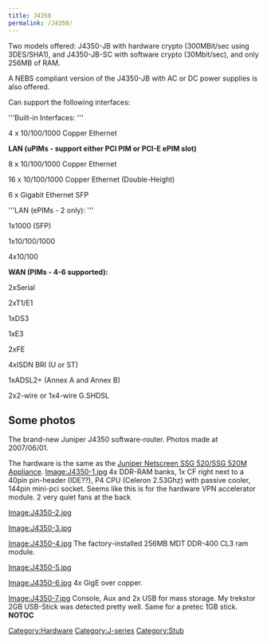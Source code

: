 ```yaml
---
title: J4350
permalink: /J4350/
---
```


Two models offered: J4350-JB with hardware crypto (300MBit/sec using 3DES/SHA1), and J4350-JB-SC with software crypto (30Mbit/sec), and only 256MB of RAM.

A NEBS compliant version of the J4350-JB with AC or DC power supplies is also offered.

Can support the following interfaces:

'''Built-in Interfaces: '''

4 x 10/100/1000 Copper Ethernet

**LAN (uPIMs - support either PCI PIM or PCI-E ePIM slot)**

8 x 10/100/1000 Copper Ethernet

16 x 10/100/1000 Copper Ethernet (Double-Height)

6 x Gigabit Ethernet SFP

'''LAN (ePIMs - 2 only): '''

1x1000 (SFP)

1x10/100/1000

4x10/100

**WAN (PIMs - 4-6 supported):**

2xSerial

2xT1/E1

1xDS3

1xE3

2xFE

4xISDN BRI (U or ST)

1xADSL2+ (Annex A and Annex B)

2x2-wire or 1x4-wire G.SHDSL

Some photos
-----------

The brand-new Juniper J4350 software-router. Photos made at 2007/06/01.

The hardware is the same as the [Juniper Netscreen SSG 520/SSG 520M Appliance](http://www.juniper.net/products_and_services/firewall_slash_ipsec_vpn/ssg_500_series/index.html). [Image:J4350-1.jpg](/Image:J4350-1.jpg "wikilink")
4x DDR-RAM banks, 1x CF right next to a 40pin pin-header (IDE??), P4 CPU (Celeron 2.53Ghz) with passive cooler, 144pin mini-pci socket. Seems like this is for the hardware VPN accelerator module. 2 very quiet fans at the back

[Image:J4350-2.jpg](/Image:J4350-2.jpg "wikilink")

[Image:J4350-3.jpg](/Image:J4350-3.jpg "wikilink")

[Image:J4350-4.jpg](/Image:J4350-4.jpg "wikilink")
The factory-installed 256MB MDT DDR-400 CL3 ram module.

[Image:J4350-5.jpg](/Image:J4350-5.jpg "wikilink")

[Image:J4350-6.jpg](/Image:J4350-6.jpg "wikilink")
4x GigE over copper.

[Image:J4350-7.jpg](/Image:J4350-7.jpg "wikilink")
Console, Aux and 2x USB for mass storage. My trekstor 2GB USB-Stick was detected pretty well. Same for a pretec 1GB stick. __NOTOC__

[Category:Hardware](/Category:Hardware "wikilink") [Category:J-series](/Category:J-series "wikilink") [Category:Stub](/Category:Stub "wikilink")